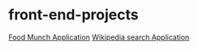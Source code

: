 # front-end-projects

[Food Munch Application](https://raghusfoodmunch.ccbp.tech/)
[Wikipedia search Application](https://raghuswiki.ccbp.tech/)
